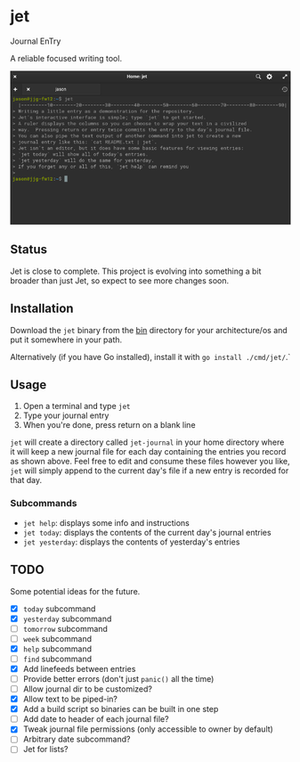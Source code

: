 # jet
Journal EnTry

A reliable focused writing tool.

![screenshot of jet running in a terminal](docs/images/screenshot.png)

## Status
Jet is close to complete.  This project is evolving into something a bit broader than just Jet, so expect to see more changes soon.

## Installation
Download the `jet` binary from the [bin](bin) directory for your architecture/os and put it somewhere in your path.

Alternatively (if you have Go installed), install it with `go install ./cmd/jet/`.`

## Usage
1. Open a terminal and type `jet`
2. Type your journal entry
3. When you're done, press return on a blank line

`jet` will create a directory called `jet-journal` in your home directory where it will keep a new journal file for each day containing the entries you record as shown above.  Feel free to edit and consume these files however you like, `jet` will simply append to the current day's file if a new entry is recorded for that day.

### Subcommands

* `jet help`: displays some info and instructions
* `jet today`: displays the contents of the current day's journal entries
* `jet yesterday`: displays the contents of yesterday's entries

## TODO
Some potential ideas for the future.

- [X] `today` subcommand
- [X] `yesterday` subcommand
- [ ] `tomorrow` subcommand
- [ ] `week` subcommand
- [X] `help` subcommand
- [ ] `find` subcommand
- [X] Add linefeeds between entries
- [ ] Provide better errors (don't just `panic()` all the time)
- [ ] Allow journal dir to be customized?
- [X] Allow text to be piped-in?
- [X] Add a build script so binaries can be built in one step
- [ ] Add date to header of each journal file?
- [X] Tweak journal file permissions (only accessible to owner by default)
- [ ] Arbitrary date subcommand?
- [ ] Jet for lists?
